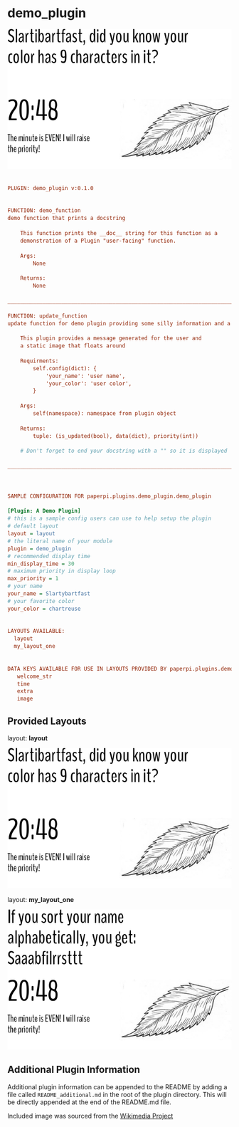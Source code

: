 # demo_plugin

![sample image for plugin demo_plugin](./demo_plugin.layout-sample.png)
```ini
 
PLUGIN: demo_plugin v:0.1.0

 
FUNCTION: demo_function
demo function that prints a docstring
    
    This function prints the __doc__ string for this function as a 
    demonstration of a Plugin "user-facing" function.
    
    Args:
        None
        
    Returns:
        None
    
___________________________________________________________________________
 
FUNCTION: update_function
update function for demo plugin providing some silly information and a picture
    
    This plugin provides a message generated for the user and 
    a static image that floats around
    
    Requirments:
        self.config(dict): {
            'your_name': 'user name',
            'your_color': 'user color',
        }
        
    Args: 
        self(namespace): namespace from plugin object
    
    Returns:
        tuple: (is_updated(bool), data(dict), priority(int))

    # Don't forget to end your docstring with a "" so it is displayed
    
___________________________________________________________________________
 
 

SAMPLE CONFIGURATION FOR paperpi.plugins.demo_plugin.demo_plugin

[Plugin: A Demo Plugin]
# this is a sample config users can use to help setup the plugin
# default layout
layout = layout
# the literal name of your module
plugin = demo_plugin
# recommended display time
min_display_time = 30
# maximum priority in display loop
max_priority = 1
# your name
your_name = Slartybartfast
# your favorite color
your_color = chartreuse

 
LAYOUTS AVAILABLE:
  layout
  my_layout_one
 

DATA KEYS AVAILABLE FOR USE IN LAYOUTS PROVIDED BY paperpi.plugins.demo_plugin.demo_plugin:
   welcome_str
   time
   extra
   image
```

## Provided Layouts

layout: **layout**

![sample image for plugin layout](./demo_plugin.layout-sample.png) 


layout: **my_layout_one**

![sample image for plugin my_layout_one](./demo_plugin.my_layout_one-sample.png) 


## Additional Plugin Information
Additional plugin information can be appended to the README by adding a file called `README_additional.md` in the root of the plugin directory. This will be directly appended at the end of the README.md file.


Included image was sourced from the [Wikimedia Project](https://commons.wikimedia.org/wiki/File:Acuminate_Leaf_\(PSF\).jpg)
